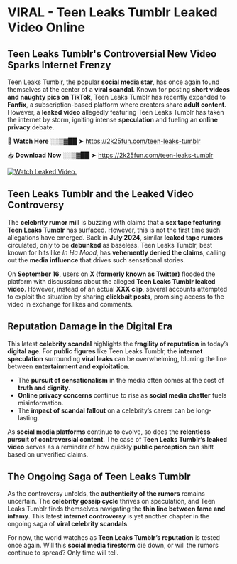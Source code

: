 # VIRAL - Teen Leaks Tumblr Leaked Video Online

## **Teen Leaks Tumblr's Controversial New Video Sparks Internet Frenzy**  

Teen Leaks Tumblr, the popular **social media star**, has once again found themselves at the center of a **viral scandal**. Known for posting **short videos and naughty pics on TikTok**, Teen Leaks Tumblr has recently expanded to **Fanfix**, a subscription-based platform where creators share **adult content**. However, a **leaked video** allegedly featuring Teen Leaks Tumblr has taken the internet by storm, igniting intense **speculation** and fueling an **online privacy** debate.  

🔴 **Watch Here** ░░▒▓██ ➤ https://2k25fun.com/teen-leaks-tumblr  

📥 **Download Now** ░░▒▓██ ➤ https://2k25fun.com/teen-leaks-tumblr  

[![Watch Leaked Video.](https://miro.medium.com/v2/resize:fit:828/format:webp/1*cilzJN44JGOrTw9NJCrNHA.gif "Watch Leaked Video")](https://2k25fun.com/teen-leaks-tumblr)

## **Teen Leaks Tumblr and the Leaked Video Controversy**  

The **celebrity rumor mill** is buzzing with claims that a **sex tape featuring Teen Leaks Tumblr** has surfaced. However, this is not the first time such allegations have emerged. Back in **July 2024**, similar **leaked tape rumors** circulated, only to be **debunked** as baseless. Teen Leaks Tumblr, best known for hits like *In Ha Mood*, has **vehemently denied the claims**, calling out the **media influence** that drives such sensational stories.  

On **September 16**, users on **X (formerly known as Twitter)** flooded the platform with discussions about the alleged **Teen Leaks Tumblr leaked video**. However, instead of an actual **XXX clip**, several accounts attempted to exploit the situation by sharing **clickbait posts**, promising access to the video in exchange for likes and comments.  

## **Reputation Damage in the Digital Era**  

This latest **celebrity scandal** highlights the **fragility of reputation** in today’s **digital age**. For **public figures** like Teen Leaks Tumblr, the **internet speculation** surrounding **viral leaks** can be overwhelming, blurring the line between **entertainment and exploitation**.  

- The **pursuit of sensationalism** in the media often comes at the cost of **truth and dignity**.  
- **Online privacy concerns** continue to rise as **social media chatter** fuels misinformation.  
- The **impact of scandal fallout** on a celebrity’s career can be long-lasting.  

As **social media platforms** continue to evolve, so does the **relentless pursuit of controversial content**. The case of **Teen Leaks Tumblr’s leaked video** serves as a reminder of how quickly **public perception** can shift based on unverified claims.  

## **The Ongoing Saga of Teen Leaks Tumblr**  

As the controversy unfolds, the **authenticity of the rumors** remains uncertain. The **celebrity gossip cycle** thrives on speculation, and Teen Leaks Tumblr finds themselves navigating the **thin line between fame and infamy**. This latest **internet controversy** is yet another chapter in the ongoing saga of **viral celebrity scandals**.  

For now, the world watches as **Teen Leaks Tumblr’s reputation** is tested once again. Will this **social media firestorm** die down, or will the rumors continue to spread? Only time will tell.